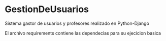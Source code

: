 # GestionDeUsuarios
Sistema gastor de  usuarios y profesores  realizado en Python-Django 

El archivo requirements contiene las dependecias para su  ejecicion basica
